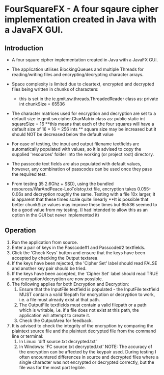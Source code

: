 # FourSquareFX - A four sqaure cipher implementation created in Java with a JavaFX GUI.

## Introduction

* A four sqaure cipher implementation created in Java with a JavaFX GUI.
* The application utilises BlockingQueues and multiple Threads for reading/writing files and encrypting/decrypting character arrays.

* Space complexity is limited due to cleartext, encrypted and decrypted files being written in chunks of characters:
	* this is set in the ie.gmit.sw.threads.ThreadedReader class as:
		private int chunkSize = 65536

* The character matrices used for encryption and decryption are set to a default size ie.gmit.sw.cipher.CharMatrix class as:
		public static int squareSize = 16
	**this means that each of the four squares will have a default size of 16 * 16 = 256 ints
	** square size may be increased but it should NOT be decreased below the default value

* For ease of testing, the input and output filename textfields are automatically populated with values, so it is advised to copy the supplied 'resources' folder into the working (or project root) directory.

* The passcode text fields are also populated with default values, however, any combination of passcodes can be used once they pass the required test.

* From testing (i5 2.6Ghz + SSD), using the bundled resources/WarAndPeace-LeoTolstoy.txt file, encryption takes 0.055-0.06s and decryption roughly the same.  Testing with a file 10x larger, it is apparent that these times scale quite linearly
	**It is possible that better chunkSize values may improve these times but 65536 seemed 		  to be a good value from my testing. (I had intended to allow this as an option in 			the GUI but never implemented it)

## Operation

1. Run the application from source.
2. Enter a pair of keys in the Passcode#1 and Passcode#2 textfields.
3. Click the 'Check Keys' button and ensure that the keys have been accepted by checking the Output textarea.
4. If the keys have been rejected, the 'Cipher Set' label should read FALSE and another key pair should be tried.
5. If the keys have been accepted, the 'Cipher Set' label should read TRUE and encryption/decryption are now possible.
6. The following applies for both Encryption and Decryption:
	1. Ensure that the InputFile textfield is populated - the InputFile textfield MUST contain a valid filepath for encryption or decryption to work, i.e. a file must already exist at that path.
	2. The OutputFile textfields must contain a valid filepath or a path which is writable, i.e. if a file does not exist at this path, the application will attempt to create it.  
	3. Check the OutputArea for feedback.
7. It is advised to check the integrity of the encryption by comparing the plaintext source file and the plaintext decrypted file from the command line or terminal:
	1. In Linux: 'diff source.txt decrypted.txt'
	2. In Windows: 'FC source.txt decrypted.txt'
   NOTE: The accuracy of the encryption can be affected by the keypair used. During testing I 		often encountered differences in source and decrypted files where a single character 		was not encrypted or decrypted correctly, but the file was for the most part legible.
